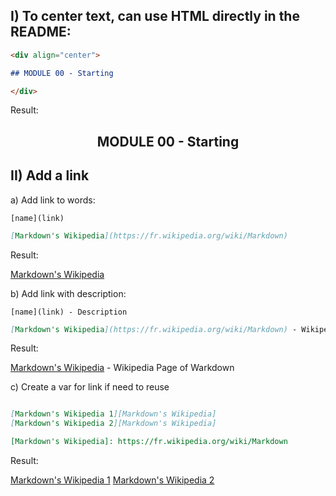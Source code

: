 
## I) To center text, can use HTML directly in the README:

```markdown
<div align="center">

## MODULE 00 - Starting

</div>

```

Result:


<div align="center">

## MODULE 00 - Starting

</div>


## II) Add a link

a) Add link to words:

`[name](link)`

```markdown
[Markdown's Wikipedia](https://fr.wikipedia.org/wiki/Markdown)
```

Result:


[Markdown's Wikipedia](https://fr.wikipedia.org/wiki/Markdown)

b) Add link with description:

`[name](link) - Description`

```markdown
[Markdown's Wikipedia](https://fr.wikipedia.org/wiki/Markdown) - Wikipedia Page of Warkdown
```

Result:


[Markdown's Wikipedia](https://fr.wikipedia.org/wiki/Markdown) - Wikipedia Page of Warkdown 

c) Create a var for link if need to reuse

[link_name]: link

```markdown

[Markdown's Wikipedia 1][Markdown's Wikipedia]
[Markdown's Wikipedia 2][Markdown's Wikipedia]

[Markdown's Wikipedia]: https://fr.wikipedia.org/wiki/Markdown
```

Result:


[Markdown's Wikipedia 1][Markdown's Wikipedia]
[Markdown's Wikipedia 2][Markdown's Wikipedia]

[Markdown's Wikipedia]: https://fr.wikipedia.org/wiki/Markdown